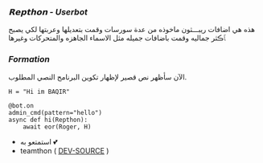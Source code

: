 ### _𝗥𝗲𝗽𝘁𝗵𝗼𝗻 - Userbot_

هذه هي اضافات ريبـــثون ماخوذه من عدة سورسات وقمت بتعديلها وعربتها لكي يصبح ﭑڪثر جماليه وقمت باضافات جميله مثل الاسماء الجاهزه والمتحركات وغيرها 

### _Formation_

الآن سأظهر نص قصير لإظهار تكوين البرنامج النصي المطلوب.
```python3
H = "Hi im BAQIR"

@bot.on    
admin_cmd(pattern="hello")
async def hi(Repthon):
    await eor(Roger, H)
```

- استمتعو به 💕
- teamthon ( [DEV-SOURCE](https://t.me/E_7_V) )
